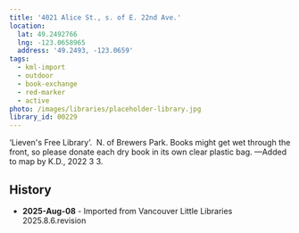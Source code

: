 ```yaml
---
title: '4021 Alice St., s. of E. 22nd Ave.'
location:
  lat: 49.2492766
  lng: -123.0658965
  address: '49.2493, -123.0659'
tags:
  - kml-import
  - outdoor
  - book-exchange
  - red-marker
  - active
photo: /images/libraries/placeholder-library.jpg
library_id: 00229
---
```

‘Lieven's Free Library’.  N. of Brewers Park.
Books might get wet through the front, so please donate each dry book in its own clear plastic bag. 
—Added to map by K.D., 2022 3 3.

## History
- **2025-Aug-08** - Imported from Vancouver Little Libraries 2025.8.6.revision
